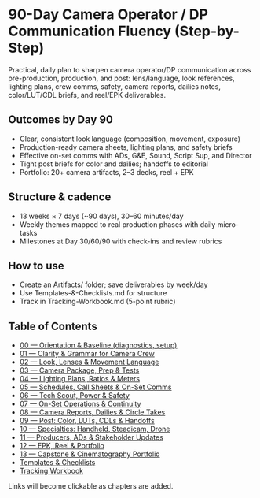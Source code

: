 # 90-Day Camera Operator / DP Communication Fluency (Step-by-Step)

Practical, daily plan to sharpen camera operator/DP communication across pre-production, production, and post: lens/language, look references, lighting plans, crew comms, safety, camera reports, dailies notes, color/LUT/CDL briefs, and reel/EPK deliverables.

## Outcomes by Day 90
- Clear, consistent look language (composition, movement, exposure)
- Production-ready camera sheets, lighting plans, and safety briefs
- Effective on-set comms with ADs, G&E, Sound, Script Sup, and Director
- Tight post briefs for color and dailies; handoffs to editorial
- Portfolio: 20+ camera artifacts, 2–3 decks, reel + EPK

## Structure & cadence
- 13 weeks × 7 days (~90 days), 30–60 minutes/day
- Weekly themes mapped to real production phases with daily micro-tasks
- Milestones at Day 30/60/90 with check-ins and review rubrics

## How to use
- Create an Artifacts/ folder; save deliverables by week/day
- Use Templates-&-Checklists.md for structure
- Track in Tracking-Workbook.md (5-point rubric)

## Table of Contents
- [00 — Orientation & Baseline (diagnostics, setup)](./00-Orientation-Assessment.md)
- [01 — Clarity & Grammar for Camera Crew](./01-Clarity-&-Grammar-for-Camera-Crew.md)
- [02 — Look, Lenses & Movement Language](./02-Look-Lenses-&-Movement-Language.md)
- [03 — Camera Package, Prep & Tests](./03-Camera-Package-Prep-&-Tests.md)
- [04 — Lighting Plans, Ratios & Meters](./04-Lighting-Plans-Ratios-&-Meters.md)
- [05 — Schedules, Call Sheets & On-Set Comms](./05-Schedules-Call-Sheets-&-On-Set-Comms.md)
 - [06 — Tech Scout, Power & Safety](./06-Tech-Scout-Power-&-Safety.md)
 - [07 — On-Set Operations & Continuity](./07-On-Set-Operations-&-Continuity.md)
 - [08 — Camera Reports, Dailies & Circle Takes](./08-Camera-Reports-Dailies-&-Circle-Takes.md)
 - [09 — Post: Color, LUTs, CDLs & Handoffs](./09-Post-Color-LUTs-CDLs-&-Handoffs.md)
 - [10 — Specialties: Handheld, Steadicam, Drone](./10-Specialties-Handheld-Steadicam-Drone.md)
 - [11 — Producers, ADs & Stakeholder Updates](./11-Producers-ADs-&-Stakeholder-Updates.md)
 - [12 — EPK, Reel & Portfolio](./12-EPK-Reel-&-Portfolio.md)
 - [13 — Capstone & Cinematography Portfolio](./13-Capstone-&-Cinematography-Portfolio.md)
- [Templates & Checklists](./Templates-&-Checklists.md)
- [Tracking Workbook](./Tracking-Workbook.md)

Links will become clickable as chapters are added.
